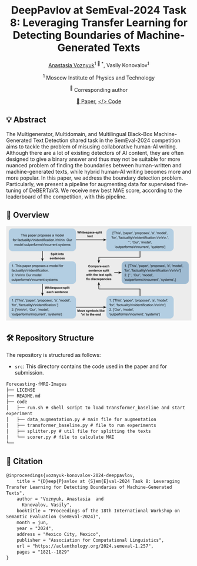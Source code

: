 <div align="center">
<h1>DeepPavlov at SemEval-2024 Task 8: Leveraging Transfer Learning for Detecting Boundaries of Machine-Generated Texts</h1>

[Anastasia Voznyuk](https://github.com/natriistorm)<sup>1 :email: *</sup>, Vasily Konovalov<sup>1</sup>

<sup>1</sup> Moscow Institute of Physics and Technology

<sup>:email:</sup> Corresponding author

[📝 Paper](https://aclanthology.org/2024.semeval-1.257/), [</> Code](https://github.com/natriistorm/SemEval2024-boundary-detection/tree/main/src)
</div>

## 💡 Abstract
The Multigenerator, Multidomain, and Multilingual Black-Box Machine-Generated Text Detection shared task in the SemEval-2024 competition aims to tackle the problem of misusing collaborative human-AI writing. Although there are a lot of existing detectors of AI content, they are often designed to give a binary answer and thus may not be suitable for more nuanced problem of finding the boundaries between human-written and machine-generated texts, while hybrid human-AI writing becomes more and more popular. In this paper, we address the boundary detection problem. Particularly, we present a pipeline for augmenting data for supervised fine-tuning of DeBERTaV3. We receive new best MAE score, according to the leaderboard of the competition, with this pipeline.

## 🔎 Overview
<div align="center">
  <img alt="overview" src="https://github.com/natriistorm/SemEval2024-boundary-detection/blob/main/pics/scheme_final_version.png">
</div>

## 🛠️ Repository Structure
The repository is structured as follows:
- `src`: This directory contains the code used in the paper and for submission.
```shell
Forecasting-fMRI-Images
├── LICENSE
├── README.md
├── code
│   ├── run.sh # shell script to load transformer_baseline and start experiment
│   ├── data_augmentation.py # main file for augmentation
│   ├── transformer_baseline.py # file to run experiments
│   ├── splitter.py # util file for splitting the texts
│   └── scorer.py # file to calculate MAE
└── 
```

## 🔎 Citation
```
@inproceedings{voznyuk-konovalov-2024-deeppavlov,
    title = "{D}eep{P}avlov at {S}em{E}val-2024 Task 8: Leveraging Transfer Learning for Detecting Boundaries of Machine-Generated Texts",
    author = "Voznyuk, Anastasia  and
      Konovalov, Vasily",
    booktitle = "Proceedings of the 18th International Workshop on Semantic Evaluation (SemEval-2024)",
    month = jun,
    year = "2024",
    address = "Mexico City, Mexico",
    publisher = "Association for Computational Linguistics",
    url = "https://aclanthology.org/2024.semeval-1.257",
    pages = "1821--1829"
}
```
